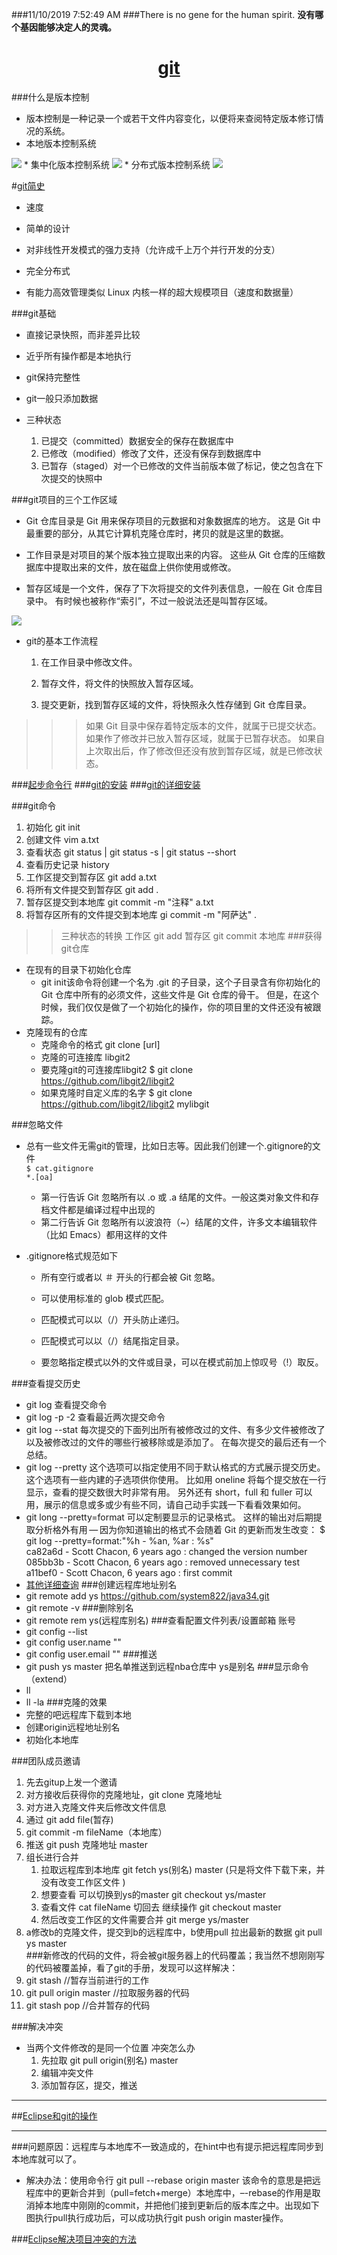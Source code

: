 ###11/10/2019 7:52:49 AM 
###There is no gene for the human spirit.
**没有哪个基因能够决定人的灵魂。**
<center><h1><a href="https://git-scm.com/book/zh/v2/">git</a></center></h1>

###什么是版本控制

* 版本控制是一种记录一个或若干文件内容变化，以便将来查阅特定版本修订情况的系统。
* 本地版本控制系统

<img src="local.png"/>
* 集中化版本控制系统
<img src="https://git-scm.com/book/en/v2/images/centralized.png"/>
* 分布式版本控制系统
<img src="https://git-scm.com/book/en/v2/images/distributed.png"/>


#[git简史](https://git-scm.com/book/zh/v2/%E8%B5%B7%E6%AD%A5-Git-%E7%AE%80%E5%8F%B2)

* 速度

* 简单的设计

* 对非线性开发模式的强力支持（允许成千上万个并行开发的分支）

* 完全分布式

* 有能力高效管理类似 Linux 内核一样的超大规模项目（速度和数据量）

###git基础

* 直接记录快照，而非差异比较
* 近乎所有操作都是本地执行
* git保持完整性
* git一般只添加数据

* 三种状态
   1. 已提交（committed）数据安全的保存在数据库中
   2. 已修改（modified）修改了文件，还没有保存到数据库中
   3. 已暂存（staged）对一个已修改的文件当前版本做了标记，使之包含在下次提交的快照中

###git项目的三个工作区域
* Git 仓库目录是 Git 用来保存项目的元数据和对象数据库的地方。 这是 Git 中最重要的部分，从其它计算机克隆仓库时，拷贝的就是这里的数据。

* 工作目录是对项目的某个版本独立提取出来的内容。 这些从 Git 仓库的压缩数据库中提取出来的文件，放在磁盘上供你使用或修改。

* 暂存区域是一个文件，保存了下次将提交的文件列表信息，一般在 Git 仓库目录中。 有时候也被称作“索引”，不过一般说法还是叫暂存区域。

<img src="https://git-scm.com/book/en/v2/images/areas.png"/>

* git的基本工作流程
   1. 在工作目录中修改文件。

   2. 暂存文件，将文件的快照放入暂存区域。

   3. 提交更新，找到暂存区域的文件，将快照永久性存储到 Git 仓库目录。

>>>如果 Git 目录中保存着特定版本的文件，就属于已提交状态。 如果作了修改并已放入暂存区域，就属于已暂存状态。 如果自上次取出后，作了修改但还没有放到暂存区域，就是已修改状态。

###[起步命令行](https://git-scm.com/book/zh/v2/%E8%B5%B7%E6%AD%A5-%E5%91%BD%E4%BB%A4%E8%A1%8C)
###[git的安装](https://git-scm.com/book/zh/v2/%E8%B5%B7%E6%AD%A5-%E5%AE%89%E8%A3%85-Git)
###[git的详细安装](https://blog.csdn.net/Night2233/article/details/89304835)

###git命令
1. 初始化 git init
2. 创建文件 vim a.txt
3. 查看状态 git status | git status -s | git status --short
4. 查看历史记录 history
5. 工作区提交到暂存区 git add a.txt
6. 将所有文件提交到暂存区 git add .
7. 暂存区提交到本地库 git commit -m "注释" a.txt
8. 将暂存区所有的文件提交到本地库 gi commit -m "阿萨达" .
>>三种状态的转换  工作区 git add 暂存区 git commit 本地库
###获得git仓库
* 在现有的目录下初始化仓库
  * git init该命令将创建一个名为 .git 的子目录，这个子目录含有你初始化的 Git 仓库中所有的必须文件，这些文件是 Git 仓库的骨干。 但是，在这个时候，我们仅仅是做了一个初始化的操作，你的项目里的文件还没有被跟踪。 
* 克隆现有的仓库
  * 克隆命令的格式 git clone [url]
  * 克隆的可连接库 libgit2
  * 要克隆git的可连接库libgit2 $ git clone https://github.com/libgit2/libgit2
  * 如果克隆时自定义库的名字 $ git clone https://github.com/libgit2/libgit2 mylibgit

###忽略文件
* 总有一些文件无需git的管理，比如日志等。因此我们创建一个.gitignore的文件	<br/>
	`$ cat.gitignore`  
    `*.[oa]`  
  * 第一行告诉 Git 忽略所有以 .o 或 .a 结尾的文件。一般这类对象文件和存档文件都是编译过程中出现的 
  * 第二行告诉 Git 忽略所有以波浪符（~）结尾的文件，许多文本编辑软件（比如 Emacs）都用这样的文件

* .gitignore格式规范如下
   * 所有空行或者以 ＃ 开头的行都会被 Git 忽略。

   * 可以使用标准的 glob 模式匹配。

   * 匹配模式可以以（/）开头防止递归。

   * 匹配模式可以以（/）结尾指定目录。

   * 要忽略指定模式以外的文件或目录，可以在模式前加上惊叹号（!）取反。	
   
###查看提交历史
* git log  查看提交命令
* git log -p -2 查看最近两次提交命令 
* git log --stat 每次提交的下面列出所有被修改过的文件、有多少文件被修改了以及被修改过的文件的哪些行被移除或是添加了。 在每次提交的最后还有一个总结。
* git log --pretty  这个选项可以指定使用不同于默认格式的方式展示提交历史。 这个选项有一些内建的子选项供你使用。 比如用 oneline 将每个提交放在一行显示，查看的提交数很大时非常有用。 另外还有 short，full 和 fuller 可以用，展示的信息或多或少有些不同，请自己动手实践一下看看效果如何。
* git long --pretty=format 可以定制要显示的记录格式。 这样的输出对后期提取分析格外有用 — 因为你知道输出的格式不会随着 Git 的更新而发生改变：
    $ git log --pretty=format:"%h - %an, %ar : %s"  
    ca82a6d - Scott Chacon, 6 years ago : changed the version number  
	085bb3b - Scott Chacon, 6 years ago : removed unnecessary test
	a11bef0 - Scott Chacon, 6 years ago : first commit
* [其他详细查询](https://git-scm.com/book/zh/v2/Git-%E5%9F%BA%E7%A1%80-%E6%9F%A5%E7%9C%8B%E6%8F%90%E4%BA%A4%E5%8E%86%E5%8F%B2)
###创建远程库地址别名
* git remote add ys https://github.com/system822/java34.git
* git remote -v
###删除别名
* git remote rem ys(远程库别名)
###查看配置文件列表/设置邮箱 账号
* git config --list
* git config user.name ""
* git config user.email ""
###推送
* git push ys master 把名单推送到远程nba仓库中 ys是别名
###显示命令（extend）
* ll
* ll -la
###克隆的效果
* 完整的吧远程库下载到本地
* 创建origin远程地址别名
* 初始化本地库

###团队成员邀请
1. 先去gitup上发一个邀请
2. 对方接收后获得你的克隆地址，git clone 克隆地址
3. 对方进入克隆文件夹后修改文件信息
4. 通过 git add file(暂存)
5. git commit -m fileName（本地库）
6. 推送 git push 克隆地址 master
7. 组长进行合并
   1. 拉取远程库到本地库 git fetch ys(别名) master
    (只是将文件下载下来，并没有改变工作区文件 )
   2. 想要查看 可以切换到ys的master git checkout ys/master
   3. 查看文件 cat fileName 切回去 继续操作 git checkout master
   4. 然后改变工作区的文件需要合并 git merge ys/master
8. a修改b的克隆文件，提交到b的远程库中，b使用pull 拉出最新的数据 git pull ys master\
###新修改的代码的文件，将会被git服务器上的代码覆盖；我当然不想刚刚写的代码被覆盖掉，看了git的手册，发现可以这样解决：
1. git stash //暂存当前进行的工作
2. git pull origin master //拉取服务器的代码
3. git stash pop //合并暂存的代码

###解决冲突
* 当两个文件修改的是同一个位置 冲突怎么办
   1. 先拉取 git pull origin(别名) master
   2. 编辑冲突文件
   3. 添加暂存区，提交，推送

  
  
***

##[Eclipse和git的操作](https://www.cnblogs.com/jpfss/p/8027347.html)

***
###问题原因：远程库与本地库不一致造成的，在hint中也有提示把远程库同步到本地库就可以了。
* 解决办法：使用命令行
	git pull --rebase origin master
	该命令的意思是把远程库中的更新合并到（pull=fetch+merge）本地库中，–-rebase的作用是取消掉本地库中刚刚的commit，并把他们接到更新后的版本库之中。出现如下图执行pull执行成功后，可以成功执行git push origin master操作。

###[Eclipse解决项目冲突的方法](https://www.cnblogs.com/haimishasha/p/5980416.html)

  